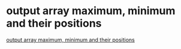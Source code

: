 # output array maximum, minimum and their positions
[output array maximum, minimum and their positions](https://aiwithcloud.com/2022/09/16/output_array_maximum_minimum_and_their_positions/)